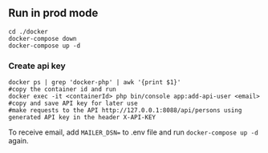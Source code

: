 ## Run in prod mode
```
cd ./docker
docker-compose down
docker-compose up -d
```

### Create api key
```
docker ps | grep 'docker-php' | awk '{print $1}'
#copy the container id and run
docker exec -it <containerId> php bin/console app:add-api-user <email>
#copy and save API key for later use
#make requests to the API http://127.0.0.1:8088/api/persons using generated API key in the header X-API-KEY
```

To receive email, add `MAILER_DSN=` to .env file and run `docker-compose up -d` again.
